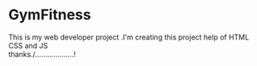 # GymFitness
This is my web developer project .I'm creating this project help of HTML CSS and JS      
 thanks./...................!
 
